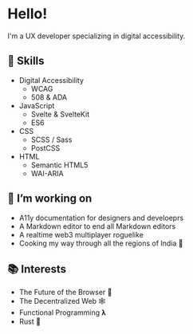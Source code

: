 # Hello!

I'm a UX developer specializing in digital accessibility. 

## 🍳 Skills 

- Digital Accessibility 
    - WCAG 
    - 508 &amp; ADA 
- JavaScript 
    - Svelte &amp; SvelteKit 
    - ES6 
- CSS 
    - SCSS / Sass 
    - PostCSS 
- HTML 
    - Semantic HTML5
    - WAI-ARIA 

## 🔭 I’m working on 
  - A11y documentation for designers and develoeprs 
  - A Markdown editor to end all Markdown editors 
  - A realtime web3 multiplayer roguelike 
  - Cooking my way through all the regions of India 🍛
  
## 📚 Interests

- The Future of the Browser 🦁
- The Decentralized Web 🕸️
- Functional Programming 𝛌
- Rust 🦀


